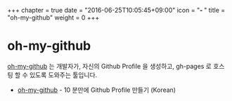 +++
chapter = true
date = "2016-06-25T10:05:45+09:00"
icon = "<b>- </b>"
title = "oh-my-github"
weight = 0
+++

# oh-my-github

[oh-my-github](https://github.com/oh-my-github/oh-my-github) 는 개발자가, 자신의 Github Profile 을 생성하고, gh-pages 로 호스팅 할 수 있도록 도와주는 툴입니다.

- [oh-my-github](tutorial) - 10 분만에 Github Profile 만들기 (Korean)
